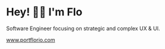 # Hey! 🫰🏻  I'm Flo 

Software Engineer focusing on strategic and complex UX & UI. 

www.portflorio.com
